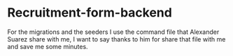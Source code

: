 # Recruitment-form-backend

For the migrations and the seeders I use the command file that Alexander Suarez share with me, I want to say thanks to him for share that file with me and save me some minutes.
